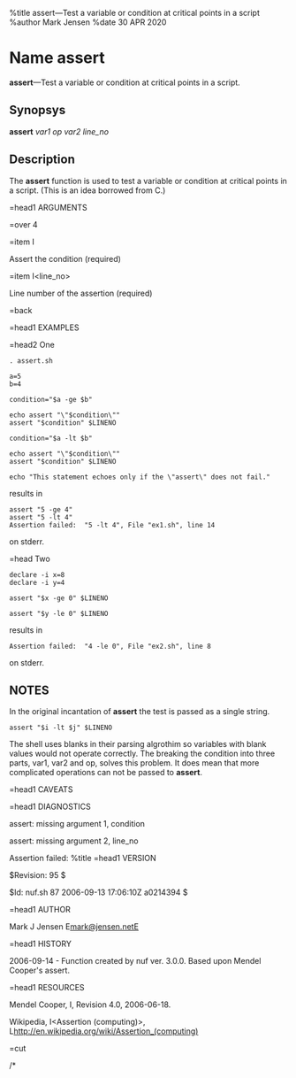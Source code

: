 %title assert—Test a variable or condition at critical points in a script
%author Mark Jensen
%date 30 APR 2020

# Name assert

**assert**—Test a variable or condition at critical points in a script.

## Synopsys

**assert** *var1* *op* *var2* *line_no*

## Description

The **assert** function is used to test a variable or condition at critical points in a script.
(This is an idea borrowed from C.)

=head1 ARGUMENTS

=over 4

=item I<condition>

Assert the condition (required)

=item I<line_no>

Line number of the assertion (required)

=back

=head1 EXAMPLES

=head2 One

    . assert.sh

    a=5
    b=4

    condition="$a -ge $b"     

    echo assert "\"$condition\""
    assert "$condition" $LINENO

    condition="$a -lt $b"

    echo assert "\"$condition\""
    assert "$condition" $LINENO

    echo "This statement echoes only if the \"assert\" does not fail."

results in

    assert "5 -ge 4"
    assert "5 -lt 4"
    Assertion failed:  "5 -lt 4", File "ex1.sh", line 14

on stderr.

=head Two

    declare -i x=8
    declare -i y=4

    assert "$x -ge 0" $LINENO

    assert "$y -le 0" $LINENO

results in

    Assertion failed:  "4 -le 0", File "ex2.sh", line 8

on stderr.

## NOTES

In the original incantation of **assert** the test is passed as a single string.

```shell
assert "$i -lt $j" $LINENO
```

The shell uses blanks in their parsing algrothim so variables with blank values would not operate correctly.
The breaking the condition into three parts, var1, var2 and op, solves this problem.
It does mean that more complicated operations can not be passed to **assert**.

=head1 CAVEATS

=head1 DIAGNOSTICS

assert: missing argument 1, condition

assert: missing argument 2, line_no

Assertion failed:
%title 
=head1 VERSION

$Revision: 95 $

$Id: nuf.sh 87 2006-09-13 17:06:10Z a0214394 $

=head1 AUTHOR

Mark J Jensen E<lt>mark@jensen.netE<gt>

=head1 HISTORY

2006-09-14 - Function created by nuf ver. 3.0.0. Based upon Mendel Cooper's assert.

=head1 RESOURCES

Mendel Cooper, I<Advanced Bash-Scripting Guide>, Revision 4.0, 2006-06-18.

Wikipedia, I<Assertion (computing)>,
L<http://en.wikipedia.org/wiki/Assertion_(computing)>

=cut

/*